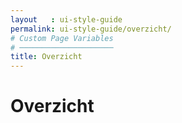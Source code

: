 ```yaml
---
layout   : ui-style-guide
permalink: ui-style-guide/overzicht/
# Custom Page Variables
# ─────────────────────
title: Overzicht
---
```


Overzicht
=========